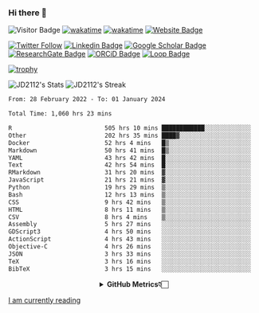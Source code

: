 ### Hi there 👋
![Visitor Badge](https://visitor-badge.laobi.icu/badge?page_id=JD2112.JD2112)
[![wakatime](https://github.com/JD2112/JD2112/actions/workflows/waka-readme.yml/badge.svg)](https://github.com/JD2112/JD2112/actions/workflows/waka-readme.yml)
[![wakatime](https://wakatime.com/badge/user/fe95275f-909a-4147-a45d-624981173898.svg)](https://wakatime.com/@fe95275f-909a-4147-a45d-624981173898)
[![Website Badge](https://img.shields.io/badge/website-informational?style=flat-square)](http://jyotirmoydas.netlify.app)

[![Twitter Follow](https://img.shields.io/twitter/follow/jyotirmoy21?style=social)](https://twitter.com/jyotirmoy21)
[![Linkedin Badge](https://img.shields.io/badge/-jyotirmoy-blue?style=plastic&logo=Linkedin&logoColor=white&link=https://www.linkedin.com/in/dasjyotirmoy/)](https://www.linkedin.com/in/dasjyotirmoy/)
[![Google Scholar Badge](https://img.shields.io/badge/-jyotirmoy-blue?style=plastic&logo=GoogleScholar&logoColor=white&link=https://scholar.google.se/citations?user=IMBYOv8AAAAJ&hl=en)](https://scholar.google.se/citations?user=IMBYOv8AAAAJ&hl=en)
[![ResearchGate Badge](https://img.shields.io/badge/-jyotirmoy-cyan?style=plastic&logo=ResearchGate&logoColor=white&link=https://www.researchgate.net/profile/Jyotirmoy-Das-3)](https://www.researchgate.net/profile/Jyotirmoy-Das-3)
[![ORCiD Badge](https://img.shields.io/badge/-jyotirmoy-green?style=plastic&logo=orcid&logoColor=white&link=https://orcid.org/0000-0002-5649-4658)](https://orcid.org/0000-0002-5649-4658)
[![Loop Badge](https://img.shields.io/badge/-jyotirmoy-orange?style=plastic&logo=Loop&logoColor=white&link=https://loop.frontiersin.org/people/1519976/overview)](https://loop.frontiersin.org/people/1519976/overview)

[![trophy](https://github-profile-trophy.vercel.app/?username=JD2112)](https://github.com/ryo-ma/github-profile-trophy)

<!--
**JD2112/JD2112** is a ✨ _special_ ✨ repository because its `README.md` (this file) appears on your GitHub profile.

Here are some ideas to get you started:

- 🔭 I’m currently working on ...
- 🌱 I’m currently learning ...
- 👯 I’m looking to collaborate on ...
- 🤔 I’m looking for help with ...
- 💬 Ask me about ...
- 📫 How to reach me: ...
- 😄 Pronouns: ...
- ⚡ Fun fact: ...
![JD2112's Top Languages](https://github-readme-stats.vercel.app/api/top-langs/?username=JD2112&theme=vue-dark&show_icons=true&hide_border=true&layout=compact)
-->
![JD2112's Stats](https://github-readme-stats.vercel.app/api?username=JD2112&theme=vue-dark&show_icons=true&hide_border=true&count_private=true)
![JD2112's Streak](https://github-readme-streak-stats.herokuapp.com/?user=JD2112&theme=vue-dark&hide_border=true)





<!--START_SECTION:waka-->

```txt
From: 28 February 2022 - To: 01 January 2024

Total Time: 1,060 hrs 23 mins

R                          505 hrs 10 mins ████████████░░░░░░░░░░░░░   47.64 %
Other                      202 hrs 35 mins ████▓░░░░░░░░░░░░░░░░░░░░   19.11 %
Docker                     52 hrs 4 mins   █▒░░░░░░░░░░░░░░░░░░░░░░░   04.91 %
Markdown                   50 hrs 41 mins  █▒░░░░░░░░░░░░░░░░░░░░░░░   04.78 %
YAML                       43 hrs 42 mins  █░░░░░░░░░░░░░░░░░░░░░░░░   04.12 %
Text                       42 hrs 54 mins  █░░░░░░░░░░░░░░░░░░░░░░░░   04.05 %
RMarkdown                  31 hrs 20 mins  ▓░░░░░░░░░░░░░░░░░░░░░░░░   02.96 %
JavaScript                 21 hrs 21 mins  ▓░░░░░░░░░░░░░░░░░░░░░░░░   02.01 %
Python                     19 hrs 29 mins  ▒░░░░░░░░░░░░░░░░░░░░░░░░   01.84 %
Bash                       12 hrs 13 mins  ▒░░░░░░░░░░░░░░░░░░░░░░░░   01.15 %
CSS                        9 hrs 42 mins   ▒░░░░░░░░░░░░░░░░░░░░░░░░   00.92 %
HTML                       8 hrs 11 mins   ▒░░░░░░░░░░░░░░░░░░░░░░░░   00.77 %
CSV                        8 hrs 4 mins    ▒░░░░░░░░░░░░░░░░░░░░░░░░   00.76 %
Assembly                   5 hrs 27 mins   ░░░░░░░░░░░░░░░░░░░░░░░░░   00.51 %
GDScript3                  4 hrs 50 mins   ░░░░░░░░░░░░░░░░░░░░░░░░░   00.46 %
ActionScript               4 hrs 43 mins   ░░░░░░░░░░░░░░░░░░░░░░░░░   00.45 %
Objective-C                4 hrs 26 mins   ░░░░░░░░░░░░░░░░░░░░░░░░░   00.42 %
JSON                       3 hrs 33 mins   ░░░░░░░░░░░░░░░░░░░░░░░░░   00.34 %
TeX                        3 hrs 16 mins   ░░░░░░░░░░░░░░░░░░░░░░░░░   00.31 %
BibTeX                     3 hrs 15 mins   ░░░░░░░░░░░░░░░░░░░░░░░░░   00.31 %
```

<!--END_SECTION:waka-->

<div align="center">
    <details>
        <summary><b>GitHub Metrics👇🏻</b></summary>
    <br>
        
[Get Details](https://metrics.lecoq.io/insights/JD2112)
    </details>
</div>

<a target="_blank" href="https://www.goodreads.com/user/show/21242415-jyotirmoy-das">I am currently reading</a>


